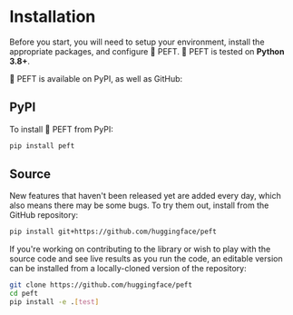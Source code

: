 <!--Copyright 2023 The HuggingFace Team. All rights reserved.

Licensed under the Apache License, Version 2.0 (the "License"); you may not use this file except in compliance with
the License. You may obtain a copy of the License at

http://www.apache.org/licenses/LICENSE-2.0

Unless required by applicable law or agreed to in writing, software distributed under the License is distributed on
an "AS IS" BASIS, WITHOUT WARRANTIES OR CONDITIONS OF ANY KIND, either express or implied. See the License for the
specific language governing permissions and limitations under the License.

⚠️ Note that this file is in Markdown but contain specific syntax for our doc-builder (similar to MDX) that may not be
rendered properly in your Markdown viewer.

-->

# Installation

Before you start, you will need to setup your environment, install the appropriate packages, and configure 🤗 PEFT. 🤗 PEFT is tested on **Python 3.8+**.

🤗 PEFT is available on PyPI, as well as GitHub:

## PyPI

To install 🤗 PEFT from PyPI:

```bash
pip install peft
```

## Source

New features that haven't been released yet are added every day, which also means there may be some bugs. To try them out, install from the GitHub repository:

```bash
pip install git+https://github.com/huggingface/peft
```

If you're working on contributing to the library or wish to play with the source code and see live 
results as you run the code, an editable version can be installed from a locally-cloned version of the 
repository:

```bash
git clone https://github.com/huggingface/peft
cd peft
pip install -e .[test]
```
